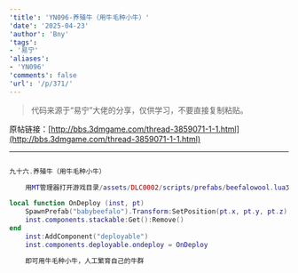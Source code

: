```yaml
---
'title': 'YN096-养殖牛（用牛毛种小牛）'
'date': '2025-04-23'
'author': 'Bny'
'tags':
- '易宁'
'aliases':
- 'YN096'
'comments': false
'url': '/p/371/'
---
```


> 代码来源于“易宁”大佬的分享，仅供学习，不要直接复制粘贴。

原帖链接：[http://bbs.3dmgame.com/thread-3859071-1-1.html](http://bbs.3dmgame.com/thread-3859071-1-1.html)

---

```lua  

九十六.养殖牛（用牛毛种小牛）

	用MT管理器打开游戏目录/assets/DLC0002/scripts/prefabs/beefalowool.lua文件，在inst:AddComponent("inspectable")的下一行插入以下内容：

local function OnDeploy (inst, pt)
	SpawnPrefab("babybeefalo").Transform:SetPosition(pt.x, pt.y, pt.z)
	inst.components.stackable:Get():Remove()
end
	inst:AddComponent("deployable")
	inst.components.deployable.ondeploy = OnDeploy

	即可用牛毛种小牛，人工繁育自己的牛群

```  

